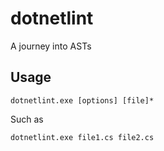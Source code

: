 # dotnetlint
A journey into ASTs


## Usage

```
dotnetlint.exe [options] [file]*
```

Such as

```
dotnetlint.exe file1.cs file2.cs
```